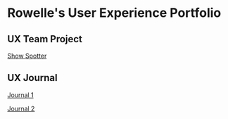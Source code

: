 # Rowelle's User Experience Portfolio
## UX Team Project

[Show Spotter](https://usabilityengineering.github.io/ShowSpotter/)

## UX Journal

[Journal 1](journal01/)

[Journal 2](journal02/)
